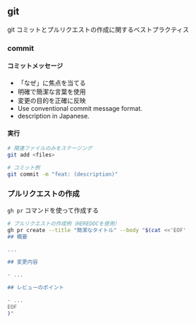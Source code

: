 ## git

git コミットとプルリクエストの作成に関するベストプラクティス

### commit

#### コミットメッセージ

- 「なぜ」に焦点を当てる
- 明確で簡潔な言葉を使用
- 変更の目的を正確に反映
- Use conventional commit message format.
- description in Japanese.

#### 実行


```bash
# 関連ファイルのみをステージング
git add <files>

# コミット例
git commit -m "feat: (description)"
```

### プルリクエストの作成

`gh pr` コマンドを使って作成する

```bash
# プルリクエストの作成例（HEREDOCを使用）
gh pr create --title "簡潔なタイトル" --body "$(cat <<'EOF'
## 概要

...

## 変更内容

- ...

## レビューのポイント

- ...
EOF
)"
```
